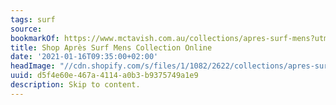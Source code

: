 ```yaml
---
tags: surf
source:
bookmarkOf: https://www.mctavish.com.au/collections/apres-surf-mens?utm\_medium=social&utm\_source=linktree&utm\_campaign=shop+apres+surf+mens
title: Shop Après Surf Mens Collection Online
date: '2021-01-16T09:35:00+02:00'
headImage: "//cdn.shopify.com/s/files/1/1082/2622/collections/apres-surf-mens-collection-page-banner.jpg?v=1653891247"
uuid: d5f4e60e-467a-4114-a0b3-b9375749a1e9
description: Skip to content.
---
```


